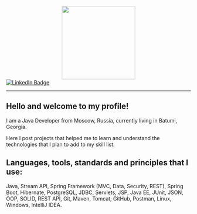 <div id="header" align="center">
  <img src="https://media.giphy.com/media/fwbzI2kV3Qrlpkh59e/giphy.gif" width="200"/>
</div>

<div id="badges">
  <a href="https://www.linkedin.com/in/timurselivanov">
    <img src="https://img.shields.io/badge/LinkedIn-blue?style=for-the-badge&logo=linkedin&logoColor=white" alt="LinkedIn Badge"/>
  </a>
</div>

<img src="https://komarev.com/ghpvc/?username=timurselivanov&style=flat-square&color=blue" alt=""/>

---

## Hello and welcome to my profile!
I am a Java Developer from Moscow, Russia, currently living in Batumi, Georgia.

Here I post projects that helped me to learn and understand the technologies that I plan to add to my skill list.

## Languages, tools, standards and principles that I use:
Java, Stream API, Spring Framework (MVC, Data, Security, REST), Spring Boot, Hibernate, PostgreSQL, JDBC, Servlets, JSP, Java EE, JUnit, JSON, OOP, SOLID, REST API, Git, Maven, Tomcat, GitHub, Postman, Linux, Windows, IntelliJ IDEA.

<!--
**TimurSelivanov/TimurSelivanov** is a ✨ _special_ ✨ repository because its `README.md` (this file) appears on your GitHub profile.

Here are some ideas to get you started:

- 🔭 I’m currently working on ...
- 🌱 I’m currently learning ...
- 👯 I’m looking to collaborate on ...
- 🤔 I’m looking for help with ...
- 💬 Ask me about ...
- 📫 How to reach me: ...
- 😄 Pronouns: ...
- ⚡ Fun fact: ...
-->
